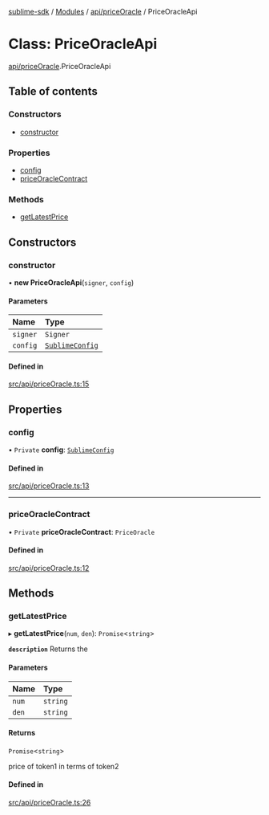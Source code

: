 [sublime-sdk](../README.md) / [Modules](../modules.md) / [api/priceOracle](../modules/api_priceOracle.md) / PriceOracleApi

# Class: PriceOracleApi

[api/priceOracle](../modules/api_priceOracle.md).PriceOracleApi

## Table of contents

### Constructors

- [constructor](api_priceOracle.PriceOracleApi.md#constructor)

### Properties

- [config](api_priceOracle.PriceOracleApi.md#config)
- [priceOracleContract](api_priceOracle.PriceOracleApi.md#priceoraclecontract)

### Methods

- [getLatestPrice](api_priceOracle.PriceOracleApi.md#getlatestprice)

## Constructors

### constructor

• **new PriceOracleApi**(`signer`, `config`)

#### Parameters

| Name | Type |
| :------ | :------ |
| `signer` | `Signer` |
| `config` | [`SublimeConfig`](../interfaces/types_sublimeConfig.SublimeConfig.md) |

#### Defined in

[src/api/priceOracle.ts:15](https://github.com/sublime-finance/sublime-sdk/blob/c26eed8/src/api/priceOracle.ts#L15)

## Properties

### config

• `Private` **config**: [`SublimeConfig`](../interfaces/types_sublimeConfig.SublimeConfig.md)

#### Defined in

[src/api/priceOracle.ts:13](https://github.com/sublime-finance/sublime-sdk/blob/c26eed8/src/api/priceOracle.ts#L13)

___

### priceOracleContract

• `Private` **priceOracleContract**: `PriceOracle`

#### Defined in

[src/api/priceOracle.ts:12](https://github.com/sublime-finance/sublime-sdk/blob/c26eed8/src/api/priceOracle.ts#L12)

## Methods

### getLatestPrice

▸ **getLatestPrice**(`num`, `den`): `Promise`<`string`\>

**`description`** Returns the

#### Parameters

| Name | Type |
| :------ | :------ |
| `num` | `string` |
| `den` | `string` |

#### Returns

`Promise`<`string`\>

price of token1 in terms of token2

#### Defined in

[src/api/priceOracle.ts:26](https://github.com/sublime-finance/sublime-sdk/blob/c26eed8/src/api/priceOracle.ts#L26)
